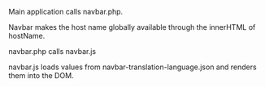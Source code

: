 Main application calls navbar.php.

Navbar makes the host name globally available through the innerHTML of hostName.

navbar.php calls navbar.js

navbar.js loads values from navbar-translation-language.json and renders them into the DOM.
